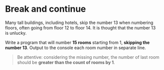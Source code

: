 # Break and continue

Many tall buildings, including hotels, skip the number 13 when numbering floors, often going from floor 12 to floor 14. It is thought that the number 13 is unlucky.

Write a program that will number **15 rooms** starting from 1, **skipping the number 13**. Output to the console each room number in separate line.

>Be attentive: considering the missing number, the number of last room should be **greater than the count of rooms by 1**.
